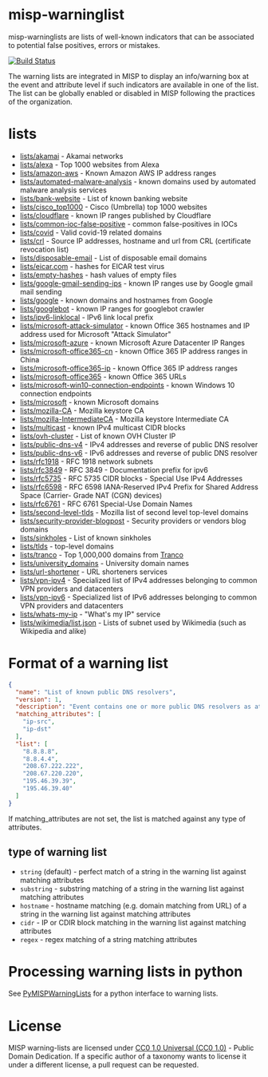 # misp-warninglist

misp-warninglists are lists of well-known indicators that can be associated to potential false positives, errors or mistakes.

[![Build Status](https://travis-ci.org/MISP/misp-warninglists.svg?branch=master)](https://travis-ci.org/MISP/misp-warninglists)

The warning lists are integrated in MISP to display an info/warning box at the event and attribute level if such indicators
are available in one of the list. The list can be globally enabled or disabled in MISP following the practices of the organization.

# lists

- [lists/akamai](lists/akamai) - Akamai networks
- [lists/alexa](lists/alexa) - Top 1000 websites from Alexa
- [lists/amazon-aws](lists/amazon-aws) - Known Amazon AWS IP address ranges
- [lists/automated-malware-analysis](lists/automated-malware-analysis) - known domains used by automated malware analysis services
- [lists/bank-website](lists/bank-website) - List of known banking website
- [lists/cisco_top1000](lists/cisco_top1000) - Cisco (Umbrella) top 1000 websites
- [lists/cloudflare](lists/cloudflare) - known IP ranges published by Cloudflare
- [lists/common-ioc-false-positive](lists/common-ioc-false-positive) - common false-positives in IOCs
- [lists/covid](lists/covid) - Valid covid-19 related domains
- [lists/crl](lists/crl-ip-hostname) - Source IP addresses, hostname and url from CRL (certificate revocation list)
- [lists/disposable-email](lists/disposable-email) - List of disposable email domains
- [lists/eicar.com](lists/eicar.com) - hashes for EICAR test virus
- [lists/empty-hashes](lists/empty-hashes) - hash values of empty files
- [lists/google-gmail-sending-ips](lists/google-gmail-sending-ips) - known IP ranges use by Google gmail mail sending
- [lists/google](lists/google) - known domains and hostnames from Google
- [lists/googlebot](lists/googlebot) - known IP ranges for googlebot crawler
- [lists/ipv6-linklocal](lists/ipv6-linklocal) - IPv6 link local prefix
- [lists/microsoft-attack-simulator](lists/microsoft-attack-simulator/) - known Office 365 hostnames and IP address used for Microsoft "Attack Simulator"
- [lists/microsoft-azure](lists/microsoft-azure) - known Microsoft Azure Datacenter IP Ranges
- [lists/microsoft-office365-cn](lists/microsoft-office365-cn) - known Office 365 IP address ranges in China
- [lists/microsoft-office365-ip](lists/microsoft-office365-ip) - known Office 365 IP address ranges
- [lists/microsoft-office365](lists/microsoft-office365) - known Office 365 URLs
- [lists/microsoft-win10-connection-endpoints](lists/microsoft-win10-connection-endpoints/) - known Windows 10 connection endpoints
- [lists/microsoft](lists/microsoft) - known Microsoft domains
- [lists/mozilla-CA](lists/mozilla-CA) - Mozilla keystore CA
- [lists/mozilla-IntermediateCA](lists/mozilla-IntermediateCA) - Mozilla keystore Intermediate CA
- [lists/multicast](lists/multicast) - known IPv4 multicast CIDR blocks
- [lists/ovh-cluster](lists/ovh-cluster) - List of known OVH Cluster IP
- [lists/public-dns-v4](lists/public-dns-v4) - IPv4 addresses and reverse of public DNS resolver
- [lists/public-dns-v6](lists/public-dns-v6) - IPv6 addresses and reverse of public DNS resolver
- [lists/rfc1918](lists/rfc1918) - RFC 1918 network subnets
- [lists/rfc3849](lists/rfc3849) - RFC 3849 - Documentation prefix for ipv6
- [lists/rfc5735](lists/rfc5735) - RFC 5735 CIDR blocks - Special Use IPv4 Addresses
- [lists/rfc6598](lists/rfc6598) - RFC 6598 IANA-Reserved IPv4 Prefix for Shared Address Space (Carrier- Grade NAT (CGN) devices)
- [lists/rfc6761](lists/rfc6761) - RFC 6761 Special-Use Domain Names
- [lists/second-level-tlds](lists/second-level-tlds) - Mozilla list of second level top-level domains
- [lists/security-provider-blogpost](lists/security-provider-blogpost) - Security providers or vendors blog domains
- [lists/sinkholes](lists/sinkholes) - List of known sinkholes
- [lists/tlds](lists/tlds) - top-level domains
- [lists/tranco](lists/tranco) - Top 1,000,000 domains from [Tranco](https://tranco-list.eu/)
- [lists/university_domains](lists/university_domains) - University domain names
- [lists/url-shortener](lists/url-shortener) - URL shorteners services
- [lists/vpn-ipv4](lists/vpn-ipv4) - Specialized list of IPv4 addresses belonging to common VPN providers and datacenters
- [lists/vpn-ipv6](lists/vpn-ipv6) - Specialized list of IPv6 addresses belonging to common VPN providers and datacenters
- [lists/whats-my-ip](lists/whats-my-ip) - "What's my IP" service
- [lists/wikimedia/list.json](lists/wikimedia/) - Lists of subnet used by Wikimedia (such as Wikipedia and alike)

# Format of a warning list

~~~~json
{
  "name": "List of known public DNS resolvers",
  "version": 1,
  "description": "Event contains one or more public DNS resolvers as attribute with an IDS flag set",
  "matching_attributes": [
    "ip-src",
    "ip-dst"
  ],
  "list": [
    "8.8.8.8",
    "8.8.4.4",
    "208.67.222.222",
    "208.67.220.220",
    "195.46.39.39",
    "195.46.39.40"
  ]
}
~~~~

If matching_attributes are not set, the list is matched against any type of attributes.

## type of warning list

- ```string``` (default) - perfect match of a string in the warning list against matching attributes
- ```substring``` - substring matching of a string in the warning list against matching attributes
- ```hostname``` - hostname matching (e.g. domain matching from URL) of a string in the warning list against matching attributes
- ```cidr``` - IP or CDIR block matching in the warning list against matching attributes
- ```regex``` - regex matching of a string matching attributes

# Processing warning lists in python

See [PyMISPWarningLists](https://github.com/MISP/PyMISPWarningLists) for a
python interface to warning lists.

# License

MISP warning-lists are licensed under [CC0 1.0 Universal (CC0 1.0)](https://creativecommons.org/publicdomain/zero/1.0/) -  Public Domain Dedication. If a specific author of a taxonomy wants to license it under a different license, a pull request can be requested.
